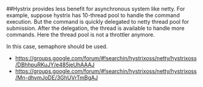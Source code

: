 ##Hystrix provides less benefit for asynchronous system like netty.
For example, suppose hystrix has 10-thread pool to handle the command execution. But the command is quickly delegated to netty thread pool for submission. After the delegation, the thread is available to handle more commands. Here the thread pool is not a throttler anymore.

In this case, semaphore should be used.
+ https://groups.google.com/forum/#!searchin/hystrixoss/netty/hystrixoss/DBhhpuRKuJY/e485jeUhAAAJ
+ https://groups.google.com/forum/#!searchin/hystrixoss/netty/hystrixoss/Mn-dhvmJoDE/3GhUVrTmBgAJ



